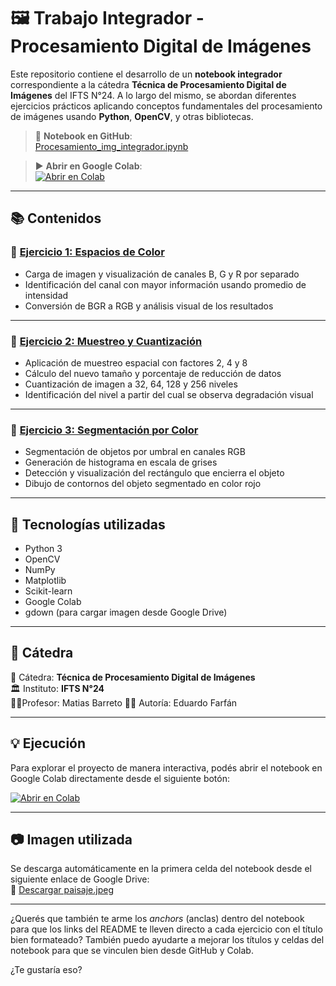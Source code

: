 # 🖼️ Trabajo Integrador - Procesamiento Digital de Imágenes

Este repositorio contiene el desarrollo de un **notebook integrador** correspondiente a la cátedra **Técnica de Procesamiento Digital de Imágenes** del IFTS N°24. A lo largo del mismo, se abordan diferentes ejercicios prácticos aplicando conceptos fundamentales del procesamiento de imágenes usando **Python**, **OpenCV**, y otras bibliotecas.

> 🔗 **Notebook en GitHub**:  
> [Procesamiento_img_integrador.ipynb](https://github.com/Lalo901/Procesamiento-Digital-Imagen/blob/main/tps_procesamiento_img/Procesamiento_img_integrador.ipynb)

> ▶️ **Abrir en Google Colab**:  
> [![Abrir en Colab](https://colab.research.google.com/assets/colab-badge.svg)](https://colab.research.google.com/drive/1QJ57mHH4KhmUzRD37PuYTxFxVpHpOuZt?usp=sharing)

---

## 📚 Contenidos

### 🔹 [Ejercicio 1: Espacios de Color](https://github.com/Lalo901/Procesamiento-Digital-Imagen/blob/main/tps_procesamiento_img/Procesamiento_img_integrador.ipynb#scrollTo=Ejercicio-1-Espacios-de-Color)

- Carga de imagen y visualización de canales B, G y R por separado
- Identificación del canal con mayor información usando promedio de intensidad
- Conversión de BGR a RGB y análisis visual de los resultados

---

### 🔹 [Ejercicio 2: Muestreo y Cuantización](https://github.com/Lalo901/Procesamiento-Digital-Imagen/blob/main/tps_procesamiento_img/Procesamiento_img_integrador.ipynb#scrollTo=Ejercicio-2-Muestreo-y-Cuantizaci%C3%B3n)

- Aplicación de muestreo espacial con factores 2, 4 y 8
- Cálculo del nuevo tamaño y porcentaje de reducción de datos
- Cuantización de imagen a 32, 64, 128 y 256 niveles
- Identificación del nivel a partir del cual se observa degradación visual

---

### 🔹 [Ejercicio 3: Segmentación por Color](https://github.com/Lalo901/Procesamiento-Digital-Imagen/blob/main/tps_procesamiento_img/Procesamiento_img_integrador.ipynb#scrollTo=Ejercicio-3-Segmentaci%C3%B3n-por-Color)

- Segmentación de objetos por umbral en canales RGB
- Generación de histograma en escala de grises
- Detección y visualización del rectángulo que encierra el objeto
- Dibujo de contornos del objeto segmentado en color rojo

---

## 🧰 Tecnologías utilizadas

- Python 3  
- OpenCV  
- NumPy  
- Matplotlib  
- Scikit-learn  
- Google Colab  
- gdown (para cargar imagen desde Google Drive)

---

## 🏫 Cátedra

📘 Cátedra: **Técnica de Procesamiento Digital de Imágenes**  
🏛️ Instituto: **IFTS N°24**  
👨‍🏫Profesor: Matias Barreto
👨‍🎓 Autoría: Eduardo Farfán

---

## 💡 Ejecución

Para explorar el proyecto de manera interactiva, podés abrir el notebook en Google Colab directamente desde el siguiente botón:

[![Abrir en Colab](https://colab.research.google.com/assets/colab-badge.svg)](https://colab.research.google.com/drive/1QJ57mHH4KhmUzRD37PuYTxFxVpHpOuZt?usp=sharing)

---

## 📷 Imagen utilizada

Se descarga automáticamente en la primera celda del notebook desde el siguiente enlace de Google Drive:  
🔗 [Descargar paisaje.jpeg](https://drive.google.com/uc?id=1WQsqiUy7oUQj7-JGXwNS8QhXLcPLEBDg)

---

¿Querés que también te arme los _anchors_ (anclas) dentro del notebook para que los links del README te lleven directo a cada ejercicio con el título bien formateado? También puedo ayudarte a mejorar los títulos y celdas del notebook para que se vinculen bien desde GitHub y Colab.

¿Te gustaría eso?
